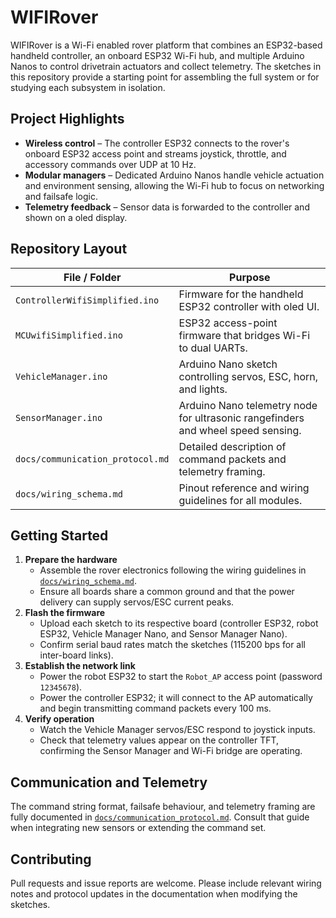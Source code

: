 # WIFIRover

WIFIRover is a Wi-Fi enabled rover platform that combines an ESP32-based
handheld controller, an onboard ESP32 Wi-Fi hub, and multiple Arduino Nanos to
control drivetrain actuators and collect telemetry. The sketches in this
repository provide a starting point for assembling the full system or for
studying each subsystem in isolation.

## Project Highlights
- **Wireless control** – The controller ESP32 connects to the rover's onboard
  ESP32 access point and streams joystick, throttle, and accessory commands over
  UDP at 10 Hz.
- **Modular managers** – Dedicated Arduino Nanos handle vehicle actuation and
  environment sensing, allowing the Wi-Fi hub to focus on networking and
  failsafe logic.
- **Telemetry feedback** – Sensor data is forwarded to the controller and shown
  on a oled display.

## Repository Layout
| File / Folder | Purpose |
| --- | --- |
| `ControllerWifiSimplified.ino` | Firmware for the handheld ESP32 controller with oled UI. |
| `MCUwifiSimplified.ino` | ESP32 access-point firmware that bridges Wi-Fi to dual UARTs. |
| `VehicleManager.ino` | Arduino Nano sketch controlling servos, ESC, horn, and lights. |
| `SensorManager.ino`  | Arduino Nano telemetry node for ultrasonic rangefinders and wheel speed sensing. |
| `docs/communication_protocol.md` | Detailed description of command packets and telemetry framing. |
| `docs/wiring_schema.md` | Pinout reference and wiring guidelines for all modules. |

## Getting Started
1. **Prepare the hardware**
   - Assemble the rover electronics following the wiring guidelines in
     [`docs/wiring_schema.md`](docs/wiring_schema.md).
   - Ensure all boards share a common ground and that the power delivery can
     supply servos/ESC current peaks.
2. **Flash the firmware**
   - Upload each sketch to its respective board (controller ESP32, robot ESP32,
     Vehicle Manager Nano, and Sensor Manager Nano).
   - Confirm serial baud rates match the sketches (115200 bps for all inter-board
     links).
3. **Establish the network link**
   - Power the robot ESP32 to start the `Robot_AP` access point (password
     `12345678`).
   - Power the controller ESP32; it will connect to the AP automatically and
     begin transmitting command packets every 100 ms.
4. **Verify operation**
   - Watch the Vehicle Manager servos/ESC respond to joystick inputs.
   - Check that telemetry values appear on the controller TFT, confirming the
     Sensor Manager and Wi-Fi bridge are operating.

## Communication and Telemetry
The command string format, failsafe behaviour, and telemetry framing are fully
documented in [`docs/communication_protocol.md`](docs/communication_protocol.md).
Consult that guide when integrating new sensors or extending the command set.

## Contributing
Pull requests and issue reports are welcome. Please include relevant wiring
notes and protocol updates in the documentation when modifying the sketches.
